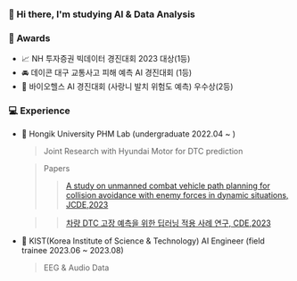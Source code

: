 ### 👋 Hi there, I'm studying AI & Data Analysis

### 🏅 Awards
- 📈 NH 투자증권 빅데이터 경진대회 2023 대상(1등)
- 🚘 데이콘 대구 교통사고 피해 예측 AI 경진대회 (1등)
- 🦷 바이오헬스 AI 경진대회 (사랑니 발치 위험도 예측) 우수상(2등)

### 💻 Experience
- 🏫 Hongik University PHM Lab (undergraduate 2022.04 ~ )
   > Joint Research with Hyundai Motor for DTC prediction

   > Papers
   > > [A study on unmanned combat vehicle path planning for collision avoidance with enemy forces in dynamic situations,  JCDE,2023](https://academic.oup.com/jcde/article/10/6/2251/7395013)

   > > [차량 DTC 고장 예측을 위한 딥러닝 적용 사례 연구, CDE,2023](https://www.dbpia.co.kr/journal/articleDetail?nodeId=NODE11513761&nodeId=NODE11513761&medaTypeCode=185005&locale=ko&foreignIpYn=N&articleTitle=%EC%B0%A8%EB%9F%89+DTC+%EA%B3%A0%EC%9E%A5+%EC%98%88%EC%B8%A1%EC%9D%84+%EC%9C%84%ED%95%9C+%EB%94%A5%EB%9F%AC%EB%8B%9D+%EC%A0%81%EC%9A%A9+%EC%82%AC%EB%A1%80+%EC%97%B0%EA%B5%AC&articleTitleEn=A+Case+Study+on+applying+Deep+Learning+Methods+to+Predict+Vehicle+DTC+Faults&language=ko_KR&hasTopBanner=true)
- 🧠 KIST(Korea Institute of Science & Technology) AI Engineer (field trainee 2023.06 ~ 2023.08)
  > EEG & Audio Data

<!--
**newoong/newoong** is a ✨ _special_ ✨ repository because its `README.md` (this file) appears on your GitHub profile.

Here are some ideas to get you started:

- 🔭 I’m currently working on ...
- 🌱 I’m currently learning ...
- 👯 I’m looking to collaborate on ...
- 🤔 I’m looking for help with ...
- 💬 Ask me about ...
- 📫 How to reach me: ...
- 😄 Pronouns: ...
- ⚡ Fun fact: ...
-->
